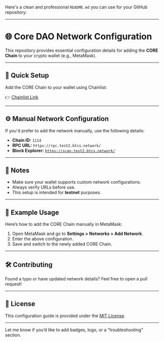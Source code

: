 Here's a clean and professional `README.md` you can use for your GitHub repository:

---

# 🌐 Core DAO Network Configuration

This repository provides essential configuration details for adding the **CORE Chain** to your crypto wallet (e.g., MetaMask).

---

## 🔗 Quick Setup

Add the CORE Chain to your wallet using Chainlist:

👉 [Chainlist Link](https://chainlist.org/chain/1114)

---

## ⚙️ Manual Network Configuration

If you'd prefer to add the network manually, use the following details:

* **Chain ID:** `1114`
* **RPC URL:** `https://rpc.test2.btcs.network/`
* **Block Explorer:** [`https://scan.test2.btcs.network/`](https://scan.test2.btcs.network/)

---

## 📌 Notes

* Make sure your wallet supports custom network configurations.
* Always verify URLs before use.
* This setup is intended for **testnet** purposes.

---

## 🧪 Example Usage

Here’s how to add the CORE Chain manually in MetaMask:

1. Open MetaMask and go to **Settings > Networks > Add Network**.
2. Enter the above configuration.
3. Save and switch to the newly added CORE Chain.

---

## 🛠️ Contributing

Found a typo or have updated network details? Feel free to open a pull request!

---

## 📄 License

This configuration guide is provided under the [MIT License](LICENSE).

---

Let me know if you’d like to add badges, logo, or a “troubleshooting” section.
